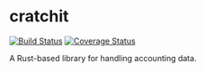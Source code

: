 cratchit
===========
[![Build Status](https://travis-ci.org/jwir3/cratchit.svg?branch=master)](https://travis-ci.org/jwir3/cratchit) [![Coverage Status](https://coveralls.io/repos/github/jwir3/cratchit/badge.svg?branch=master)](https://coveralls.io/github/jwir3/cratchit?branch=master)

A Rust-based library for handling accounting data.

